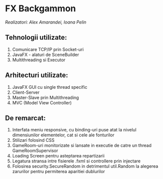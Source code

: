 # FX Backgammon

_Realizatori: Alex Amarandei, Ioana Pelin_

## Tehnologii utilizate:
1. Comunicare TCP/IP prin Socket-uri
2. JavaFX - alaturi de SceneBuilder
3. Multithreading si Executor

## Arhitecturi utilizate:
1. JavaFX GUI cu single thread specific
2. Client-Server
3. Master-Slave prin Multithreading
4. MVC (Model View Controller)

## De remarcat:
1. Interfata meniu responsive, cu binding-uri puse atat la nivelul dimensiunilor elementelor, cat si cele ale fonturilor
2. Stilizari folosind CSS
3. GameRoom-uri monitorizate si lansate in executie de catre un thread GameRoomSupervisor
4. Loading Screen pentru asteptarea repartizarii
5. Legatura stransa intre fisierele .fxml si controllere prin injectare 
6. Folosirea security.SecureRandom in detrimentul util.Random la alegerea zarurilor pentru permiterea aparitiei dublurilor
